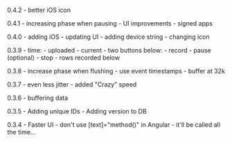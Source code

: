 0.4.2
    - better iOS icon

0.4.1
    - increasing phase when pausing
    - UI improvements
    - signed apps

0.4.0
    - adding iOS
    - updating UI
    - adding device string
    - changing icon
    
0.3.9
    - time:
        - uploaded
        - current
    - two buttons below:
        - record
        - pause (optional)
        - stop
    - rows recorded below
    
0.3.8
    - increase phase when flushing
    - use event timestamps
    - buffer at 32k

0.3.7
    - even less jitter
    - added "Crazy" speed

0.3.6
    - buffering data

0.3.5
    - Adding unique IDs
    - Adding version to DB

0.3.4
    - Faster UI - don't use [text]="method()" in Angular - it'll be called all the time...
